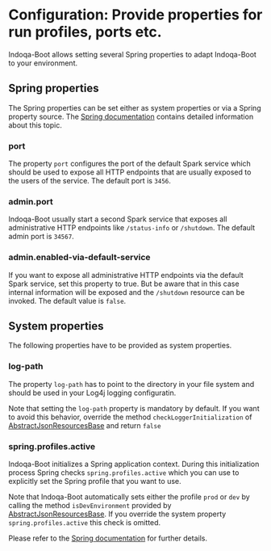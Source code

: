 # Configuration: Provide properties for run profiles, ports etc.

Indoqa-Boot allows setting several Spring properties to adapt Indoqa-Boot to your environment.

## Spring properties

The Spring properties can be set either as system properties or via a Spring property source. The [Spring documentation](https://docs.spring.io/spring/docs/current/spring-framework-reference/htmlsingle/#beans-property-source-abstraction) contains detailed information about this topic.

### port

The property `port` configures the port of the default Spark service which should be used to expose all HTTP endpoints that are usually exposed to the users of the service. The default port is `3456`.

### admin.port

Indoqa-Boot usually start a second Spark service that exposes all administrative HTTP endpoints like `/status-info` or `/shutdown`. The default admin port is `34567`.

### admin.enabled-via-default-service

If you want to expose all administrative HTTP endpoints via the default Spark service, set this property to true. But be aware that in this case internal information will be exposed and the `/shutdown` resource can be invoked. The default value is `false`.

## System properties

The following properties have to be provided as system properties.

### log-path

The property `log-path` has to point to the directory in your file system and should be used in your Log4j logging configuratin.

Note that setting the `log-path` property is mandatory by default. If you want to avoid this behavior, override the method `checkLoggerInitialization` of [AbstractJsonResourcesBase](https://www.javadoc.io/page/com.indoqa/indoqa-boot/latest/com/indoqa/boot/json/resources/AbstractJsonResourcesBase.html) and return `false`

### spring.profiles.active

Indoqa-Boot initializes a Spring application context. During this initialization process Spring checks `spring.profiles.active` which you can use to explicitly set the Spring profile that you want to use.

Note that Indoqa-Boot automatically sets either the profile `prod` or `dev` by calling the method `isDevEnvironment` provided by [AbstractJsonResourcesBase](https://www.javadoc.io/page/com.indoqa/indoqa-boot/latest/com/indoqa/boot/json/resources/AbstractJsonResourcesBase.html). If you override the system property `spring.profiles.active` this check is omitted.

Please refer to the [Spring documentation](https://docs.spring.io/spring/docs/current/spring-framework-reference/htmlsingle/#beans-definition-profiles-enable) for further details.
